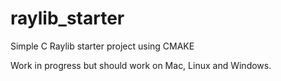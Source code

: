 # raylib_starter

Simple C Raylib starter project using CMAKE

Work in progress but should work on Mac, Linux and Windows.
